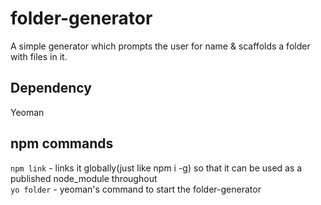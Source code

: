 # folder-generator

A simple generator which prompts the user for name & scaffolds a folder with files in it.

## Dependency 

Yeoman

## npm commands

`npm link` - links it globally(just like npm i -g) so that it can be used as a published node_module throughout </br>
`yo folder` - yeoman's command to start the folder-generator
